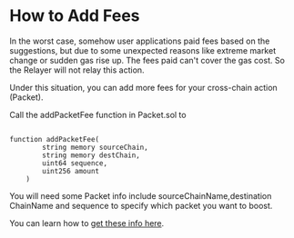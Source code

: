 # How to Add Fees

In the worst case, somehow user applications paid fees based on the suggestions, but due to some unexpected reasons like extreme market change or sudden gas rise up. The fees paid can't cover the gas cost. So the Relayer will not relay this action.

Under this situation, you can add more fees for your cross-chain action (Packet).

Call the addPacketFee function in Packet.sol to 

```solidity

function addPacketFee(
        string memory sourceChain,
        string memory destChain,
        uint64 sequence,
        uint256 amount
    )

```

You will need some Packet info include sourceChainName,destination ChainName and sequence to specify which packet you want to boost.

You can learn how to [get these info here](../Cross-Chain%20Tracking/1Track.md).
